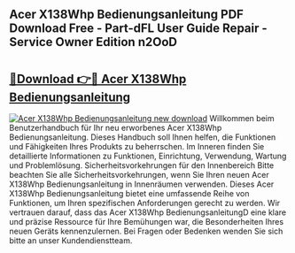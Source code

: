 ## Acer X138Whp Bedienungsanleitung PDF Download Free - Part-dFL User Guide Repair - Service Owner Edition n2OoD

# <h2><a href="http://df222n.blite.top/?on=Acer+X138Whp+Bedienungsanleitung">🔗Download 👉🔴 Acer X138Whp Bedienungsanleitung</a></h2>

[![Acer X138Whp Bedienungsanleitung new download](https://i.imgur.com/lujVjoI.png)](http://df222n.blite.top/?on=Acer+X138Whp+Bedienungsanleitung)
Willkommen beim Benutzerhandbuch für Ihr neu erworbenes Acer X138Whp Bedienungsanleitung. Dieses Handbuch soll Ihnen helfen, die Funktionen und Fähigkeiten Ihres Produkts zu beherrschen. Im Inneren finden Sie detaillierte Informationen zu Funktionen, Einrichtung, Verwendung, Wartung und Problemlösung. Sicherheitsvorkehrungen für den Innenbereich Bitte beachten Sie alle Sicherheitsvorkehrungen, wenn Sie Ihren neuen Acer X138Whp Bedienungsanleitung in Innenräumen verwenden. Dieses Acer X138Whp Bedienungsanleitung bietet eine umfassende Reihe von Funktionen, um Ihren spezifischen Anforderungen gerecht zu werden. Wir vertrauen darauf, dass das Acer X138Whp BedienungsanleitungD eine klare und präzise Ressource für Ihre Bemühungen war, die Besonderheiten Ihres neuen Geräts kennenzulernen. Bei Fragen oder Bedenken wenden Sie sich bitte an unser Kundendienstteam.
